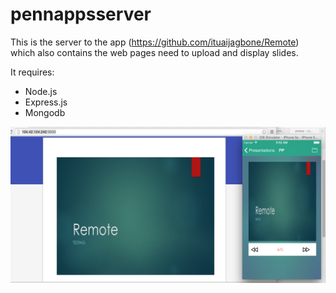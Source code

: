 # pennappsserver
This is the server to the app (https://github.com/ituaijagbone/Remote) which also contains the web pages need to upload and display slides.

It requires:
- Node.js
- Express.js
- Mongodb

![alt tag](https://github.com/ituaijagbone/Remote/blob/master/assets/remote.png?raw=true)

